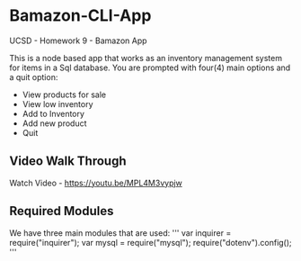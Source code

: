 # Bamazon-CLI-App
UCSD - Homework 9 - Bamazon App

This is a node based app that works as an inventory management system for items in a Sql database. You are prompted with four(4) main options and a quit option:
- View products for sale
- View low inventory
- Add to Inventory
- Add new product
- Quit

## Video Walk Through
Watch Video - https://youtu.be/MPL4M3vypjw


## Required Modules
We have three main modules that are used:
'''
var inquirer = require("inquirer");
var mysql = require("mysql");
require("dotenv").config();
'''
